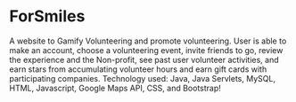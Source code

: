 # ForSmiles
A website to Gamify Volunteering and promote volunteering. User is able to make an account, choose a volunteering event, invite friends to go, review the experience and the Non-profit, see past user volunteer activities, and earn stars from accumulating volunteer hours and earn gift cards with participating companies. Technology used: Java, Java Servlets, MySQL, HTML, Javascript, Google Maps API, CSS, and Bootstrap!
